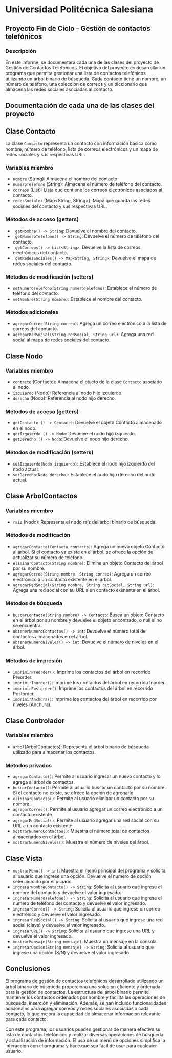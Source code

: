 # Universidad Politécnica Salesiana
## Proyecto Fin de Ciclo - Gestión de contactos telefónicos
### Descripción

En este informe, se documentará cada una de las clases del proyecto de Gestión de Contactos Telefónicos. El objetivo del proyecto es desarrollar un programa que permita gestionar una lista de contactos telefónicos utilizando un árbol binario de búsqueda. Cada contacto tiene un nombre, un número de teléfono, una colección de correos y un diccionario que almacena las redes sociales asociadas al contacto.

## Documentación de cada una de las clases del proyecto

## Clase Contacto

La clase `Contacto` representa un contacto con información básica como nombre, número de teléfono, lista de correos electrónicos y un mapa de redes sociales y sus respectivas URL.

### Variables miembro

- `nombre` (String): Almacena el nombre del contacto.
- `numeroTelefono` (String): Almacena el número de teléfono del contacto.
- `correos` (List<String>): Lista que contiene los correos electrónicos asociados al contacto.
- `redesSociales` (Map<String, String>): Mapa que guarda las redes sociales del contacto y sus respectivas URL.

### Métodos de acceso (getters)
- ` getNombre() -> String`: Devuelve el nombre del contacto.
- ` getNumeroTelefono() -> String`: Devuelve el número de teléfono del contacto.
- ` getCorreos() -> List<String>`: Devuelve la lista de correos electrónicos del contacto.
- ` getRedesSociales() -> Map<String, String>`: Devuelve el mapa de redes sociales del contacto.
  
###  Métodos de modificación (setters)
- `setNumeroTelefono(String numeroTelefono)`: Establece el número de teléfono del contacto.
- `setNombre(String nombre)`: Establece el nombre del contacto.

### Métodos adicionales
- `agregarCorreo(String correo)`: Agrega un correo electrónico a la lista de correos del contacto.
- `agregarRedSocial(String redSocial, String url)`: Agrega una red social al mapa de redes sociales del contacto.

## Clase Nodo
### Variables miembro
- `contacto` (Contacto): Almacena el objeto de la clase `Contacto` asociado al nodo.
- `izquierdo` (Nodo): Referencia al nodo hijo izquierdo.
- `derecho` (Nodo): Referencia al nodo hijo derecho.

### Métodos de acceso (getters)
- `getContacto () -> Contacto`: Devuelve el objeto Contacto almacenado en el nodo.
- `getIzquierdo () -> Nodo`: Devuelve el nodo hijo izquierdo.
- `getDerecho () -> Nodo`: Devuelve el nodo hijo derecho.

### Métodos de modificación (setters)
- `setIzquierdo(Nodo izquierdo)`: Establece el nodo hijo izquierdo del nodo actual.
- `setDerecho(Nodo derecho)`: Establece el nodo hijo derecho del nodo actual.

##  Clase ArbolContactos
### Variables miembro
- `raiz` (Nodo): Representa el nodo raíz del árbol binario de búsqueda.

### Métodos de modificación
- `agregarContacto(Contacto contacto)`: Agrega un nuevo objeto Contacto al árbol. Si el contacto ya existe en el árbol, se ofrece la opción de actualizar su número de teléfono.
- `eliminarContacto(String nombre)`: Elimina un objeto Contacto del árbol por su nombre.
- `agregarCorreo(String nombre, String correo)`: Agrega un correo electrónico a un contacto existente en el árbol.
- `agregarRedSocial(String nombre, String redSocial, String url)`: Agrega una red social con su URL a un contacto existente en el árbol.

### Métodos de búsqueda
- `buscarContacto(String nombre) -> Contacto`: Busca un objeto Contacto en el árbol por su nombre y devuelve el objeto encontrado, o null si no se encuentra.
- `obtenerNumeroContactos() -> int`: Devuelve el número total de contactos almacenados en el árbol.
- `obtenerNumeroNiveles() -> int`: Devuelve el número de niveles en el árbol.

### Métodos de impresión
- `imprimirPreorder()`: Imprime los contactos del árbol en recorrido Preorder.
- `imprimirInorder()`: Imprime los contactos del árbol en recorrido Inorder.
- `imprimirPostorder()`: Imprime los contactos del árbol en recorrido Postorder.
- `imprimirAnchura()`: Imprime los contactos del árbol en recorrido por niveles (Anchura).

## Clase Controlador
### Variables miembro
- `arbol`(ArbolContactos): Representa el árbol binario de búsqueda utilizado para almacenar los contactos.

### Métodos privados
- `agregarContacto()`: Permite al usuario ingresar un nuevo contacto y lo agrega al árbol de contactos.
- `buscarContacto()`: Permite al usuario buscar un contacto por su nombre. Si el contacto no existe, se ofrece la opción de agregarlo.
- `eliminarContacto()`: Permite al usuario eliminar un contacto por su nombre.
- `agregarCorreo()`: Permite al usuario agregar un correo electrónico a un contacto existente.
- `agregarRedSocial()`: Permite al usuario agregar una red social con su URL a un contacto existente.
- `mostrarNumeroContactos()`: Muestra el número total de contactos almacenados en el árbol.
- `mostrarNumeroNiveles()`: Muestra el número de niveles del árbol.

## Clase Vista
- `mostrarMenu() -> int`: Muestra el menú principal del programa y solicita al usuario que ingrese una opción. Devuelve el número de opción seleccionado por el usuario.
- `ingresarNombreContacto() -> String`: Solicita al usuario que ingrese el nombre del contacto y devuelve el valor ingresado.
- `ingresarNumeroTelefono() -> String`: Solicita al usuario que ingrese el número de teléfono del contacto y devuelve el valor ingresado.
- `ingresarCorreo() -> String`: Solicita al usuario que ingrese un correo electrónico y devuelve el valor ingresado.
- `ingresarRedSocial() -> String`: Solicita al usuario que ingrese una red social (clave) y devuelve el valor ingresado.
- `ingresarURL() -> String`: Solicita al usuario que ingrese una URL y devuelve el valor ingresado.
- `mostrarMensaje(String mensaje)`: Muestra un mensaje en la consola.
- `ingresarOpcion(String mensaje) -> String`: Solicita al usuario que ingrese una opción (S/N) y devuelve el valor ingresado.

## Conclusiones

El programa de gestión de contactos telefónicos desarrollado utilizando un árbol binario de búsqueda proporciona una solución eficiente y ordenada para la gestión de contactos. La estructura del árbol binario permite mantener los contactos ordenados por nombre y facilita las operaciones de búsqueda, inserción y eliminación. Además, se han incluido funcionalidades adicionales para agregar correos y redes sociales asociadas a cada contacto, lo que mejora la capacidad de almacenar información relevante para cada contacto.

Con este programa, los usuarios pueden gestionar de manera efectiva su lista de contactos telefónicos y realizar diversas operaciones de búsqueda y actualización de información. El uso de un menú de opciones simplifica la interacción con el programa y hace que sea fácil de usar para cualquier usuario.
